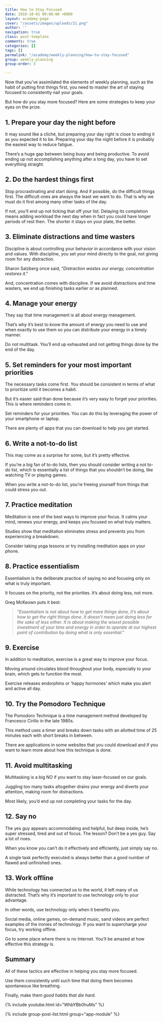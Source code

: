 ```yaml
---
title: How to Stay Focused
date: 2018-10-01 00:00:00 +0000
layout: academy-page
cover: "/assets/images/uploads/21.png"
author: ''
navigation: true
class: post-template
comments: true
categories: []
tags: []
permalink: "/academy/weekly-planning/how-to-stay-focused"
group: weekly-planning
group-order: 3

---
```


Now that you’ve assimilated the elements of weekly planning, such as the habit of putting first things first, you need to master the art of staying focused to consistently nail your goals.

But how do you stay more focused? Here are some strategies to keep your eyes on the prize.

## **1. Prepare your day the night before**

It may sound like a cliché, but preparing your day right is close to ending it as you expected it to be. Preparing your day the night before it is probably the easiest way to reduce fatigue.

There’s a huge gap between being busy and being productive. To avoid ending up not accomplishing anything after a long day, you have to set everything straight.

## **2. Do the hardest things first**

Stop procrastinating and start doing. And if possible, do the difficult things first. The difficult ones are always the least we want to do. That is why we must do it first among many other tasks of the day.

If not, you’ll end up not ticking that off your list. Delaying its completion means adding workload the next day when in fact you could have longer periods of rest then. The shorter it stays on your plate, the better.

## **3. Eliminate distractions and time wasters**

Discipline is about controlling your behavior in accordance with your vision and values. With discipline, you set your mind directly to the goal, not giving room for any distraction.

Sharon Salzberg once said, “_Distraction wastes our energy, concentration restores it_.”

And, concentration comes with discipline. If we avoid distractions and time wasters, we end up finishing tasks earlier or as planned.

## **4. Manage your energy**

They say that time management is all about energy management.

That’s why it’s best to know the amount of energy you need to use and when exactly to use them so you can distribute your energy in a timely manner.

Do not multitask. You’ll end up exhausted and not getting things done by the end of the day.

## **5. Set reminders for your most important priorities**

The necessary tasks come first. You should be consistent in terms of what to prioritize until it becomes a habit.

But it’s easier said than done because it’s very easy to forget your priorities. This is where reminders come in.

Set reminders for your priorities. You can do this by leveraging the power of your smartphone or laptop.

There are plenty of apps that you can download to help you get started.

## **6. Write a not-to-do list**

This may come as a surprise for some, but it’s pretty effective.

If you’re a big fan of to-do lists, then you should consider writing a not to-do list, which is essentially a list of things that you shouldn’t be doing, like watching TV or playing games.

When you write a not-to-do list, you’re freeing yourself from things that could stress you out.

## **7. Practice meditation**

Meditation is one of the best ways to improve your focus. It calms your mind, renews your energy, and keeps you focused on what truly matters.

Studies show that meditation eliminates stress and prevents you from experiencing a breakdown.

Consider taking yoga lessons or try installing meditation apps on your phone.

## **8. Practice essentialism**

Essentialism is the deliberate practice of saying no and focusing only on what is truly important.

It focuses on the priority, not the priorities. It’s about doing less, not more.

Greg McKeown puts it best:

> “_Essentialism is not about how to get more things done, it’s about how to get the right things done. It doesn’t mean just doing less for the sake of less either. It is about making the wisest possible investment of your time and energy in order to operate at our highest point of contribution by doing what is only essential_.”

## **9. Exercise**

In addition to meditation, exercise is a great way to improve your focus.

Moving around circulates blood throughout your body, especially to your brain, which gets to function the most.

Exercise releases endorphins or ‘happy hormones’ which make you alert and active all day.

## **10. Try the Pomodoro Technique**

The Pomodoro Technique is a time management method developed by Francesco Cirillo in the late 1980s.

This method uses a timer and breaks down tasks with an allotted time of 25 minutes each with short breaks in between.

There are applications in some websites that you could download and if you want to learn more about how this technique is done.

## **11. Avoid multitasking**

Multitasking is a big NO if you want to stay laser-focused on our goals.

Juggling too many tasks altogether drains your energy and diverts your attention, making room for distractions.

Most likely, you’d end up not completing your tasks for the day.

## **12. Say no**

The yes guy appears accommodating and helpful, but deep inside, he’s super stressed, tired and out of focus. The lesson? Don’t be a yes guy. Say a lot of noes.

When you know you can’t do it effectively and efficiently, just simply say no.

A single task perfectly executed is always better than a good number of flawed and unfinished ones.

## **13. Work offline**

While technology has connected us to the world, it left many of us distracted. That’s why it’s important to use technology only to your advantage.

In other words, use technology only when it benefits you.

Social media, online games, on-demand music, sand videos are perfect examples of the ironies of technology. If you want to supercharge your focus, try working offline.

Go to some place where there is no Internet. You’ll be amazed at how effective this strategy is.

## Summary

All of these tactics are effective in helping you stay more focused.

Use them consistently until such time that doing them becomes spontaneous like breathing.

Finally, make them _good habits that die hard_.

{% include youtube.html id="WhbYBb0huMs" %}

<div class='post-feed'>

{% include group-post-list.html group="app-module" %}

</div>